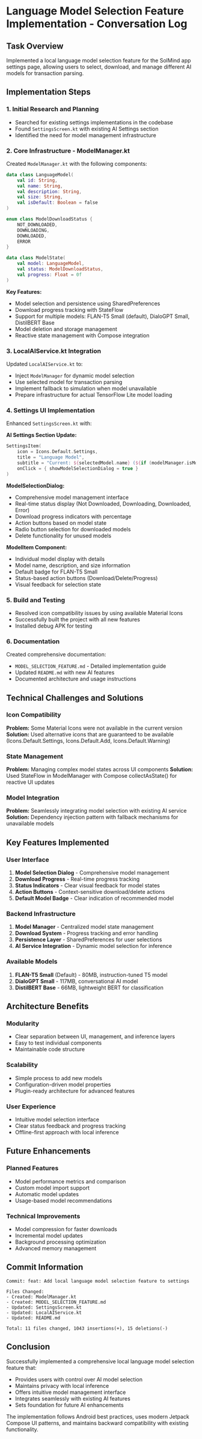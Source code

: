 # Language Model Selection Feature Implementation - Conversation Log

## Task Overview
Implemented a local language model selection feature for the SolMind app settings page, allowing users to select, download, and manage different AI models for transaction parsing.

## Implementation Steps

### 1. Initial Research and Planning
- Searched for existing settings implementations in the codebase
- Found `SettingsScreen.kt` with existing AI Settings section
- Identified the need for model management infrastructure

### 2. Core Infrastructure - ModelManager.kt
Created `ModelManager.kt` with the following components:

```kotlin
data class LanguageModel(
    val id: String,
    val name: String,
    val description: String,
    val size: String,
    val isDefault: Boolean = false
)

enum class ModelDownloadStatus {
    NOT_DOWNLOADED,
    DOWNLOADING,
    DOWNLOADED,
    ERROR
}

data class ModelState(
    val model: LanguageModel,
    val status: ModelDownloadStatus,
    val progress: Float = 0f
)
```

**Key Features:**
- Model selection and persistence using SharedPreferences
- Download progress tracking with StateFlow
- Support for multiple models: FLAN-T5 Small (default), DialoGPT Small, DistilBERT Base
- Model deletion and storage management
- Reactive state management with Compose integration

### 3. LocalAIService.kt Integration
Updated `LocalAIService.kt` to:
- Inject `ModelManager` for dynamic model selection
- Use selected model for transaction parsing
- Implement fallback to simulation when model unavailable
- Prepare infrastructure for actual TensorFlow Lite model loading

### 4. Settings UI Implementation
Enhanced `SettingsScreen.kt` with:

**AI Settings Section Update:**
```kotlin
SettingsItem(
    icon = Icons.Default.Settings,
    title = "Language Model",
    subtitle = "Current: ${selectedModel.name} (${if (modelManager.isModelDownloaded(selectedModel.id)) "Downloaded" else "Not Downloaded"})",
    onClick = { showModelSelectionDialog = true }
)
```

**ModelSelectionDialog:**
- Comprehensive model management interface
- Real-time status display (Not Downloaded, Downloading, Downloaded, Error)
- Download progress indicators with percentage
- Action buttons based on model state
- Radio button selection for downloaded models
- Delete functionality for unused models

**ModelItem Component:**
- Individual model display with details
- Model name, description, and size information
- Default badge for FLAN-T5 Small
- Status-based action buttons (Download/Delete/Progress)
- Visual feedback for selection state

### 5. Build and Testing
- Resolved icon compatibility issues by using available Material Icons
- Successfully built the project with all new features
- Installed debug APK for testing

### 6. Documentation
Created comprehensive documentation:
- `MODEL_SELECTION_FEATURE.md` - Detailed implementation guide
- Updated `README.md` with new AI features
- Documented architecture and usage instructions

## Technical Challenges and Solutions

### Icon Compatibility
**Problem:** Some Material Icons were not available in the current version
**Solution:** Used alternative icons that are guaranteed to be available (Icons.Default.Settings, Icons.Default.Add, Icons.Default.Warning)

### State Management
**Problem:** Managing complex model states across UI components
**Solution:** Used StateFlow in ModelManager with Compose collectAsState() for reactive UI updates

### Model Integration
**Problem:** Seamlessly integrating model selection with existing AI service
**Solution:** Dependency injection pattern with fallback mechanisms for unavailable models

## Key Features Implemented

### User Interface
1. **Model Selection Dialog** - Comprehensive model management
2. **Download Progress** - Real-time progress tracking
3. **Status Indicators** - Clear visual feedback for model states
4. **Action Buttons** - Context-sensitive download/delete actions
5. **Default Model Badge** - Clear indication of recommended model

### Backend Infrastructure
1. **Model Manager** - Centralized model state management
2. **Download System** - Progress tracking and error handling
3. **Persistence Layer** - SharedPreferences for user selections
4. **AI Service Integration** - Dynamic model selection for inference

### Available Models
1. **FLAN-T5 Small** (Default) - 80MB, instruction-tuned T5 model
2. **DialoGPT Small** - 117MB, conversational AI model
3. **DistilBERT Base** - 66MB, lightweight BERT for classification

## Architecture Benefits

### Modularity
- Clear separation between UI, management, and inference layers
- Easy to test individual components
- Maintainable code structure

### Scalability
- Simple process to add new models
- Configuration-driven model properties
- Plugin-ready architecture for advanced features

### User Experience
- Intuitive model selection interface
- Clear status feedback and progress tracking
- Offline-first approach with local inference

## Future Enhancements

### Planned Features
- Model performance metrics and comparison
- Custom model import support
- Automatic model updates
- Usage-based model recommendations

### Technical Improvements
- Model compression for faster downloads
- Incremental model updates
- Background processing optimization
- Advanced memory management

## Commit Information
```
Commit: feat: Add local language model selection feature to settings

Files Changed:
- Created: ModelManager.kt
- Created: MODEL_SELECTION_FEATURE.md
- Updated: SettingsScreen.kt
- Updated: LocalAIService.kt
- Updated: README.md

Total: 11 files changed, 1043 insertions(+), 15 deletions(-)
```

## Conclusion
Successfully implemented a comprehensive local language model selection feature that:
- Provides users with control over AI model selection
- Maintains privacy with local inference
- Offers intuitive model management interface
- Integrates seamlessly with existing AI features
- Sets foundation for future AI enhancements

The implementation follows Android best practices, uses modern Jetpack Compose UI patterns, and maintains backward compatibility with existing functionality.